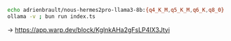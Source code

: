 ```bash
echo adrienbrault/nous-hermes2pro-llama3-8b:{q4_K_M,q5_K_M,q6_K,q8_0} | xargs -n 1 ollama pull
ollama -v ; bun run index.ts
```

-> https://app.warp.dev/block/KglnkAHa2gFsLP4IX3Jtyi